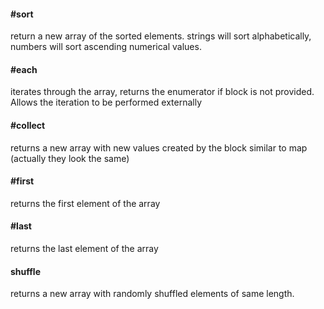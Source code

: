 #### #sort

return a new array of the sorted elements. strings will sort alphabetically, numbers will sort ascending numerical values.

#### #each

iterates through the array, returns the enumerator if block is not provided. Allows the iteration to be performed externally

#### #collect

returns a new array with new values created by the block
similar to map (actually they look the same)

#### #first

returns the first element of the array

#### #last

returns the last element of the array

#### shuffle

returns a new array with randomly shuffled elements of same length.
